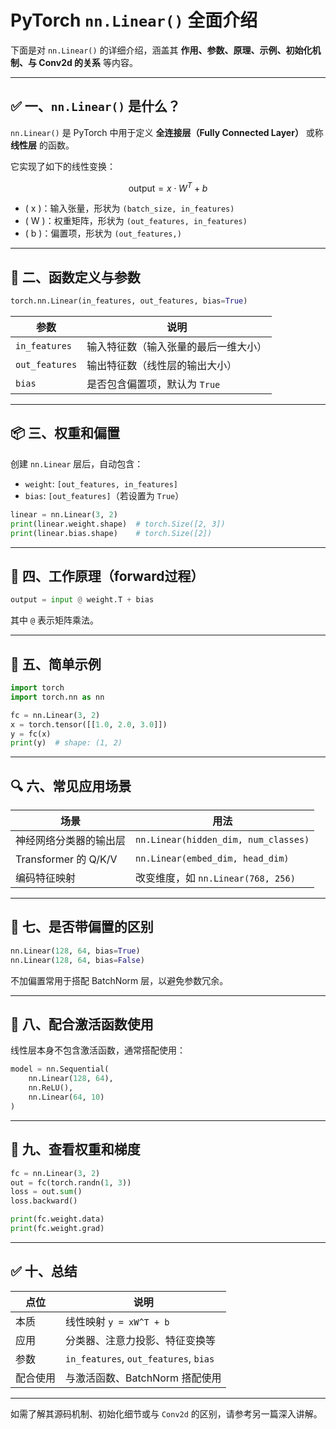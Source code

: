 
# PyTorch `nn.Linear()` 全面介绍

下面是对 `nn.Linear()` 的详细介绍，涵盖其 **作用、参数、原理、示例、初始化机制、与 Conv2d 的关系** 等内容。

---

## ✅ 一、`nn.Linear()` 是什么？

`nn.Linear()` 是 PyTorch 中用于定义 **全连接层（Fully Connected Layer）** 或称 **线性层** 的函数。

它实现了如下的线性变换：

```math
\text{output} = x \cdot W^T + b
```

- \( x \)：输入张量，形状为 `(batch_size, in_features)`
- \( W \)：权重矩阵，形状为 `(out_features, in_features)`
- \( b \)：偏置项，形状为 `(out_features,)`

---

## 🔧 二、函数定义与参数

```python
torch.nn.Linear(in_features, out_features, bias=True)
```

| 参数           | 说明                                     |
|----------------|------------------------------------------|
| `in_features`  | 输入特征数（输入张量的最后一维大小）     |
| `out_features` | 输出特征数（线性层的输出大小）           |
| `bias`         | 是否包含偏置项，默认为 `True`            |

---

## 📦 三、权重和偏置

创建 `nn.Linear` 层后，自动包含：

- `weight`: `[out_features, in_features]`
- `bias`: `[out_features]`（若设置为 `True`）

```python
linear = nn.Linear(3, 2)
print(linear.weight.shape)  # torch.Size([2, 3])
print(linear.bias.shape)    # torch.Size([2])
```

---

## 🧠 四、工作原理（forward过程）

```python
output = input @ weight.T + bias
```

其中 `@` 表示矩阵乘法。

---

## 📘 五、简单示例

```python
import torch
import torch.nn as nn

fc = nn.Linear(3, 2)
x = torch.tensor([[1.0, 2.0, 3.0]])
y = fc(x)
print(y)  # shape: (1, 2)
```

---

## 🔍 六、常见应用场景

| 场景                   | 用法                                 |
|------------------------|--------------------------------------|
| 神经网络分类器的输出层 | `nn.Linear(hidden_dim, num_classes)` |
| Transformer 的 Q/K/V  | `nn.Linear(embed_dim, head_dim)`     |
| 编码特征映射           | 改变维度，如 `nn.Linear(768, 256)`    |

---

## 🧪 七、是否带偏置的区别

```python
nn.Linear(128, 64, bias=True)
nn.Linear(128, 64, bias=False)
```

不加偏置常用于搭配 BatchNorm 层，以避免参数冗余。

---

## 🧰 八、配合激活函数使用

线性层本身不包含激活函数，通常搭配使用：

```python
model = nn.Sequential(
    nn.Linear(128, 64),
    nn.ReLU(),
    nn.Linear(64, 10)
)
```

---

## 🧬 九、查看权重和梯度

```python
fc = nn.Linear(3, 2)
out = fc(torch.randn(1, 3))
loss = out.sum()
loss.backward()

print(fc.weight.data)
print(fc.weight.grad)
```

---

## ✅ 十、总结

| 点位     | 说明                              |
|----------|-----------------------------------|
| 本质     | 线性映射 `y = xW^T + b`           |
| 应用     | 分类器、注意力投影、特征变换等    |
| 参数     | `in_features`, `out_features`, `bias` |
| 配合使用 | 与激活函数、BatchNorm 搭配使用   |

---

如需了解其源码机制、初始化细节或与 `Conv2d` 的区别，请参考另一篇深入讲解。
